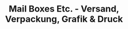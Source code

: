 ---
title: "Mail Boxes Etc. - Versand, Verpackung, Grafik & Druck"
url: /wien/mail-boxes-etc-versand-verpackung-grafik-und-druck-walfischgasse/
shop: Kopieren
---